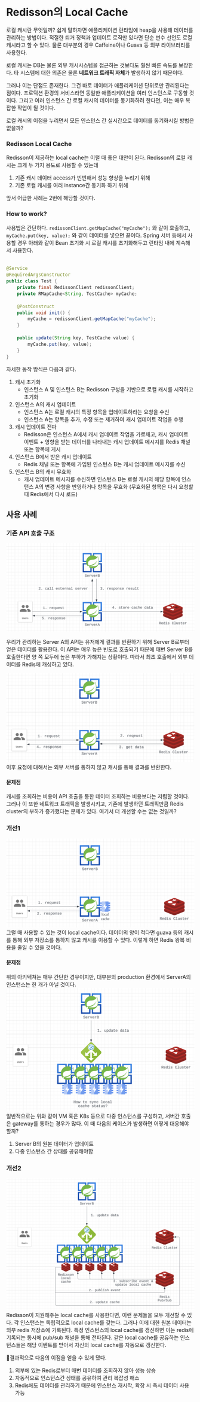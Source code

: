 # Redisson의 Local Cache
로컬 캐시란 무엇일까? 쉽게 말하자면 애플리케이션 런타임에 heap을 사용해 데이터를 관리하는 방법이다. 적절한 퇴거 정책과 업데이트 로직만 있다면 단순 변수 선언도 로컬캐시라고 할 수 있다. 물론 대부분의 경우 Caffeine이나 Guava 등 외부 라이브러리를 사용한다.

로컬 캐시는 DB는 물론 외부 캐시시스템을 접근하는 것보다도 훨씬 빠른 속도를 보장한다. 타 시스템에 대한 의존은 물론 **네트워크 트래픽 자체**가 발생하지 않기 때문이다.

그러나 이는 단점도 존재한다. 그건 바로 데이터가 애플리케이션 단위로만 관리된다는 점이다. 프로덕션 환경의 서비스라면 동일한 애플리케이션을 여러 인스턴스로 구동할 것이다. 그리고 여러 인스턴스 간 로컬 캐시의 데이터를 동기화하려 한다면, 이는 매우 복잡한 작업이 될 것이다.

로컬 캐시의 이점을 누리면서 모든 인스턴스 간 실시간으로 데이터를 동기화시킬 방법은 없을까?

### Redisson Local Cache

Redisson이 제공하는 local cache는 이럴 때 좋은 대안이 된다. Redisson의 로컬 캐시는 크게 두 가지 용도로 사용할 수 있는데

1.  기존 캐시 데이터 access가 빈번해서 성능 향상을 누리기 위해
2.  기존 로컬 캐시를 여러 instance간 동기화 하기 위해

앞서 어급한 사례는 2번에 해당할 것이다.

### How to work?

사용법은 간단하다.
`redissonClient.getMapCache("myCache");` 와 같이 호출하고,
`myCache.put(key, value);` 와 같이 데이터를 넣으면 끝이다.
Spring 서버 등에서 사용할 경우 아래와 같이 Bean 초기화 시 로컬 캐시를 초기화해두고 런타임 내에 계속해서 사용한다.
```java

@Service
@RequiredArgsConstructor
public class Test {
	private final RedissonClient redissonClient;
	private RMapCache<String, TestCache> myCache;

	@PostConstruct
	public void init() {
		myCache = redissonClient.getMapCache("myCache");
	}

	public update(String key, TestCache value) {
		myCache.put(key, value);
	}
}

```

자세한 동작 방식은 다음과 같다.

1.  캐시 초기화
	- 인스턴스 A 및 인스턴스 B는 Redisson 구성을 기반으로 로컬 캐시를 시작하고 초기화
2. 인스턴스 A의 캐시 업데이트
	-   인스턴스 A는 로컬 캐시의 특정 항목을 업데이트하라는 요청을 수신
	-   인스턴스 A는 항목을 추가, 수정 또는 제거하여 캐시 업데이트 작업을 수행
3.  캐시 업데이트 전파
	-   Redisson은 인스턴스 A에서 캐시 업데이트 작업을 가로채고, 캐시 업데이트 이벤트 + 영향을 받는 데이터를 나타내는 캐시 업데이트 메시지를 Redis 채널 또는 항목에 게시
3.  인스턴스 B에서 받은 캐시 업데이트
	-   Redis 채널 또는 항목에 가입된 인스턴스 B는 캐시 업데이트 메시지를 수신
4.  인스턴스 B의 캐시 무효화
	-   캐시 업데이트 메시지를 수신하면 인스턴스 B는 로컬 캐시의 해당 항목에 인스턴스 A의 변경 사항을 반영하거나 항목을 무효화 (무효화된 항목은 다시 요청할 때 Redis에서 다시 로드)

## 사용 사례

### 기존 API 호출 구조

![](img/localcache-1.png)

우리가 관리하는 Server A의 API는 유저에게 결과를 반환하기 위해 Server B로부터 얻은 데이터를 활용한다. 이 API는 매우 높은 빈도로 호출되기 때문에 매번 Server B를 호출한다면 양 쪽 모두에 높은 부하가 가해지는 상황이다. 따라서 최초 호출에서 외부 데이터를 Redis에 캐싱하고 있다. 

![](img/localcache-2.png)
이후 요청에 대해서는 외부 서버를 통하지 않고 캐시를 통해 결과를 반환한다.

#### 문제점
캐시를 조회하는 비용이 API 호출을 통한 데이터 조회하는 비용보다는 저렴할 것이다. 그러나 이 또한 네트워크 트래픽을 발생시키고, 기존에 발생하던 트래픽만큼 Redis cluster의 부하가 증가했다는 문제가 있다. 여기서 더 개선할 수는 없는 것일까?

### 개선1

![](img/localcache-3.png)
그럴 때 사용할 수 있는 것이 local cache이다. 데이터의 양이 적다면 guava 등의 캐시를 통해 외부 저장소를 통하지 않고 캐시를 이용할 수 있다. 이렇게 하면 Redis 왕복 비용을 줄일 수 있을 것이다. 

#### 문제점
위의 아키텍쳐는 매우 간단한 경우이지만, 대부분의 production 환경에서 ServerA의 인스턴스는 한 개가 아닐 것이다.
![](img/localcache-4.png)
일반적으로는 위와 같이 VM 혹은 K8s 등으로 다중 인스턴스를 구성하고, 서버간 호출은 gateway를 통하는 경우가 많다. 이 때 다음의 케이스가 발생하면 어떻게 대응해야 할까?
1. Server B의 원본 데이터가 업데이트
2. 다중 인스턴스 간 상태를 공유해야함

### 개선2
![](img/localcache-5.png)
Redisson이 지원해주는 local cache를 사용한다면, 이런 문제들을 모두 개선할 수 있다. 각 인스턴스는 독립적으로 local cache를 갖는다. 그러나 이에 대한 원본 데이터는 외부 redis 저장소에 기록된다.
특정 인스턴스의 local cache를 갱신하면 이는 redis에 기록되는 동시에 pub/sub 채널을 통해 전파된다. 같은 local cache를 공유하는 인스턴스들은 해당 이벤트를 받아서 자신의 local cache를 자동으로 갱신한다.

결과적으로 다음의 이점을 얻을 수 있게 됐다.
1. 외부에 있는 Redis로부터 매번 데이터를 조회하지 않아 성능 상승
2. 자동적으로 인스턴스간 상태를 공유하여 관리 복잡성 해소
3. Redis에도 데이터를 관리하기 때문에 인스턴스 재시작, 확장 시 즉시 데이터 사용 가능